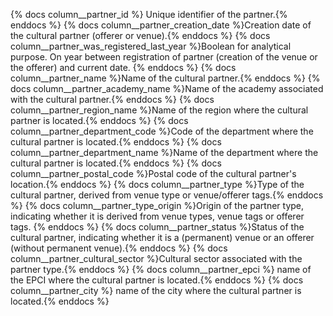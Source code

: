 {% docs column__partner_id %} Unique identifier of the partner.{% enddocs %}
{% docs column__partner_creation_date %}Creation date of the cultural partner (offerer or venue).{% enddocs %}
{% docs column__partner_was_registered_last_year %}Boolean for analytical purpose. On year between registration of partner (creation of the venue or the offerer) and current date.  {% enddocs %}
{% docs column__partner_name %}Name of the cultural partner.{% enddocs %}
{% docs column__partner_academy_name %}Name of the academy associated with the cultural partner.{% enddocs %}
{% docs column__partner_region_name %}Name of the region where the cultural partner is located.{% enddocs %}
{% docs column__partner_department_code %}Code of the department where the cultural partner is located.{% enddocs %}
{% docs column__partner_department_name %}Name of the department where the cultural partner is located.{% enddocs %}
{% docs column__partner_postal_code %}Postal code of the cultural partner's location.{% enddocs %}
{% docs column__partner_type %}Type of the cultural partner, derived from venue type or venue/offerer tags.{% enddocs %}
{% docs column__partner_type_origin %}Origin of the partner type, indicating whether it is derived from venue types, venue tags or offerer tags. {% enddocs %}
{% docs column__partner_status %}Status of the cultural partner, indicating whether it is a (permanent) venue or an offerer (without permanent venue).{% enddocs %}
{% docs column__partner_cultural_sector %}Cultural sector associated with the partner type.{% enddocs %}
{% docs column__partner_epci %} name of the EPCI where the cultural partner is located.{% enddocs %}
{% docs column__partner_city %} name of the city where the cultural partner is located.{% enddocs %}
